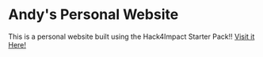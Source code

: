# Andy's Personal Website
This is a personal website built using the Hack4Impact Starter Pack!!
<You can add any description you want here.>
[Visit it Here!](https://andyc88.github.io)
